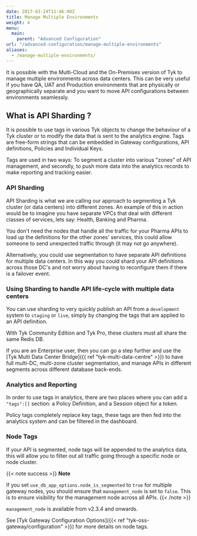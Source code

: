 ```yaml
---
date: 2017-03-24T11:46:00Z
title: Manage Multiple Environments
weight: 4
menu: 
  main:
    parent: "Advanced Configuration"
url: "/advanced-configuration/manage-multiple-environments"
aliases:
  - /manage-multiple-environments/
---
```


It is possible with the Multi-Cloud and the On-Premises version of Tyk to manage multiple environments across data centers. This can be very useful if you have QA, UAT and Production environments that are physically or geographically separate and you want to move API configurations between environments seamlessly.

## What is API Sharding ?

It is possible to use tags in various Tyk objects to change the behaviour of a Tyk cluster or to modify the data that is sent to the analytics engine. Tags are free-form strings that can be embedded in Gateway configurations, API definitions, Policies and Individual Keys.

Tags are used in two ways: To segment a cluster into various "zones" of API management, and secondly, to push more data into the analytics records to make reporting and tracking easier.

### API Sharding

API Sharding is what we are calling our approach to segmenting a Tyk cluster (or data centers) into different zones. An example of this in action would be to imagine you have separate VPCs that deal with different classes of services, lets say: Health, Banking and Pharma.

You don't need the nodes that handle all the traffic for your Pharma APIs to load up the definitions for the other zones' services, this could allow someone to send unexpected traffic through (it may not go anywhere).

Alternatively, you could use segmentation to have separate API definitions for multiple data centers. In this way you could shard your API definitions across those DC's and not worry about having to reconfigure them if there is a failover event.

### Using Sharding to handle API life-cycle with multiple data centers

You can use sharding to very quickly publish an API from a `development` system to `staging` or `live`, simply by changing the tags that are applied to an API definition.

With Tyk Community Edition and Tyk Pro, these clusters must all share the same Redis DB.

If you are an Enterprise user, then you can go a step further and use the [Tyk Multi Data Center Bridge]({{ ref "tyk-multi-data-centre" >}}) to have full multi-DC, multi-zone cluster segmentation, and manage APIs in different segments across different database back-ends.

### Analytics and Reporting

In order to use tags in analytics, there are two places where you can add a `"tags":[]` section: a Policy Definition, and a Session object for a token.

Policy tags completely replace key tags, these tags are then fed into the analytics system and can be filtered in the dashboard.

### Node Tags

If your API is segmented, node tags will be appended to the analytics data, this will allow you to filter out all traffic going through a specific node or node cluster.

{{< note success >}}
**Note**  

If you set `use_db_app_options.node_is_segmented` to `true` for multiple gateway nodes, you should ensure that `management_node` is set to `false`. This is to ensure visibility for the management node across all APIs. 
{{< /note >}}


`management_node` is available from v2.3.4 and onwards.

See [Tyk Gateway Configuration Options]({{< ref "tyk-oss-gateway/configuration" >}}) for more details on node tags.
